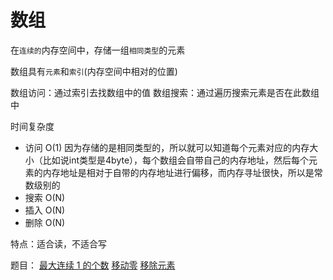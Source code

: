 # 数组

在`连续的`内存空间中，存储一组`相同类型`的元素

数组具有`元素`和`索引`(内存空间中相对的位置)

数组访问：通过索引去找数组中的值
数组搜索：通过遍历搜索元素是否在此数组中

时间复杂度
- 访问 O(1)
因为存储的是相同类型的，所以就可以知道每个元素对应的内存大小（比如说int类型是4byte），每个数组会自带自己的内存地址，然后每个元素的内存地址是相对于自带的内存地址进行偏移，而内存寻址很快，所以是常数级别的
- 搜索 O(N)
- 插入 O(N)
- 删除 O(N)

特点：适合读，不适合写

题目：
[最大连续 1 的个数](./code/array1.md)
[移动零](./code/array2.md)
[移除元素](./code/array3.md)